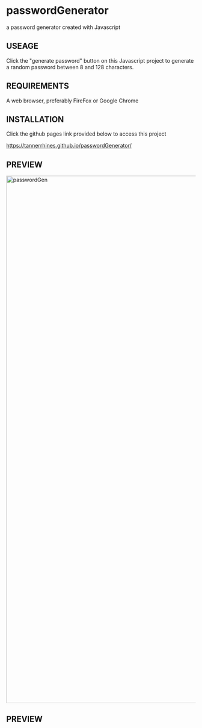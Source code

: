 # passwordGenerator
a password generator created with Javascript


USEAGE
-------
Click the "generate password" button on this Javascript project to generate a random password between 8 and 128 characters.


REQUIREMENTS
------------
A web browser, preferably FireFox or Google Chrome 

INSTALLATION
------------
Click the github pages link provided below to access this project 

https://tannerrhines.github.io/passwordGenerator/



PREVIEW
--------

<img width="1400" alt="passwordGen" src="https://github.com/TannerRhines/passwordGenerator/assets/129781576/2fe827d1-e66a-4d7e-a077-975e336fd7a7">




PREVIEW
-------
